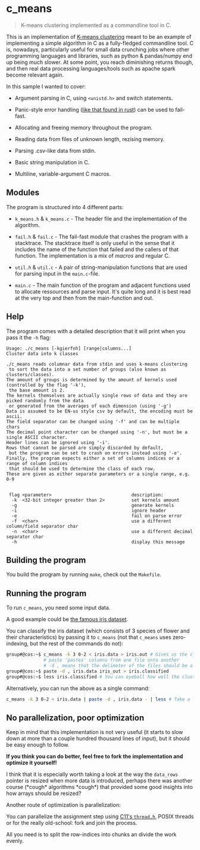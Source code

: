 # c_means
> K-means clustering implemented as a commandline tool in C.


This is an implementation of [K-means clustering](https://en.wikipedia.org/wiki/K-means_clustering) meant to be an example of implementing a simple algorithm in C as a fully-fledged commandline tool.
C is, nowadays, particularly useful for small data crunching jobs where other programming languages and libraries, 
such as python & pandas/numpy end up being much slower. At some point, you reach diminishing returns though, 
and then real data processing languages/tools such as apache spark become relevant again.

In this sample I wanted to cover:

* Argument parsing in C, using `<unistd.h>` and switch statements.

* Panic-style error handling ([like that found in rust](https://doc.rust-lang.org/book/ch09-03-to-panic-or-not-to-panic.html)) 
can be used to fail-fast.

* Allocating and freeing memory throughout the program.

* Reading data from files of unknown length, rezising memory.

* Parsing .csv-like data from stdin.

* Basic string manipulation in C.

* Multiline, variable-argument C macros.

## Modules

The program is structured into 4 different parts:

* `k_means.h` & `k_means.c` - The header file and the implementation of the algorithm.

* `fail.h` & `fail.c` - The fail-fast module that crashes the program with a stacktrace.
The stacktrace itself is only useful in the sense that it includes the name of the function that failed and the callers of that function.
The implementation is a mix of *macros* and regular C.

* `util.h` & `util.c` - A pair of string-manipulation functions that are used for parsing input in the `main.c`-file.

* `main.c`  - The main function of the program and adjacent functions used to allocate ressources and parse input.
It's quite long and it is best read at the very top and then from the main-function and out.

## Help

The program comes with a detailed description that it will print when you pass it the `-h` flag:
```
Usage: ./c_means [-kgierfnh] [range|columns...]
Cluster data into k classes

./c_means reads columnar data from stdin and uses k-means clustering
 to sort the data into a set number of groups (also known as clusters/classes).
The amount of groups is determined by the amount of kernels used (controlled by the flag '-k'),
 the base amount is 2.
The kernels themselves are actually single rows of data and they are picked randomly from the data
 or generated from the averages of each dimension (using '-g')
Data is assumed to be EN-us style csv by default, the encoding must be ascii.
The field separator can be changed using '-f' and can be multiple chars
The decimal point character can be changed using '-n', but must be a single ASCII character.
Header lines can be ignored using '-i'.
Rows that cannot be parsed are simply discarded by default,
 but the program can be set to crash on errors instead using '-e'.
Finally, the program expects either a set of columns indices or a range of column indices
 that should be used to determine the class of each row.
These are given as either separate parameters or a single range, e.g. 0-9


 flag <parameter>                              description:
  -k  <32-bit integer greater than 2>          set kernels amount
  -g                                           generate kernels
  -i                                           ignore header
  -e                                           fail on parse error
  -f  <char>                                   use a different column/field separator char
  -n  <char>                                   use a different decimal separator char
  -h                                           display this message
```

## Building the program

You build the program by running `make`, check out the `Makefile`.

## Running the program

To run `c_means`, you need some input data.

A good example could be [the famous iris dataset](https://archive.ics.uci.edu/ml/machine-learning-databases/iris/iris.data).

You can classify the iris dataset (which consists of 3 species of flower and their characteristics) by passing it to `c_means` 
(not that `c_means` uses zero-indexing, but the rest of the commands do not):

```sh
group#@cos:~$ c_means -k 3 0-2 < iris.data > iris.out # Gives us the c_means classifications for each row
              # paste 'pastes' columns from one file onto another
              # -d , means that the delimeter of the files should be a single commma
group#@cos:~$ paste -d , iris.data iris_out > iris.classified
group#@cos:~$ less iris.classified # You can eyeball how well the clustering fit the species
```

Alternatively, you can run the above as a single command:
```sh
c_means -k 3 0-2 < iris.data | paste -d , iris.data - | less # Take a look directly in less
```

## No parallelization, poor optimization

Keep in mind that this implementation is not very useful (it starts to slow down at more than a couple hundred thousand lines of input), but it should be easy enough to follow.


**If you think you can do better, feel free to fork the implementation and optimize it yourself!**

I think that it is especially worth taking a look at the way the `data_rows` pointer is resized when more data is introduced, 
perhaps there was another course (\*cough\* algorithms \*cough\*) that provided some good insights into how arrays should be resized?

Another route of optimization is parallelization:

You can parallelize the assignment step using [C11's `thread.h`](https://en.cppreference.com/w/c/thread), POSIX threads or for the really old-school: fork and join the process.

All you need is to split the row-indices into chunks an divide the work evenly.
